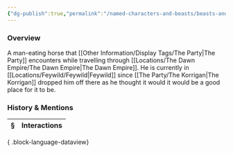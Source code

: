 ```yaml
---
{"dg-publish":true,"permalink":"/named-characters-and-beasts/beasts-and-animals/man-eating-horse/","tags":["NPC"],"updated":"2025-06-10T19:10:58.077+01:00"}
---
```



### Overview
A man-eating horse that [[Other Information/Display Tags/The Party\|The Party]] encounters while travelling through [[Locations/The Dawn Empire/The Dawn Empire\|The Dawn Empire]]. He is currently in [[Locations/Feywild/Feywild\|Feywild]] since [[The Party/The Korrigan\|The Korrigan]] dropped him off there as he thought it would it would be a good place for it to be.

### History & Mentions
| § | Interactions |
| - | ------------ |

{ .block-language-dataview}